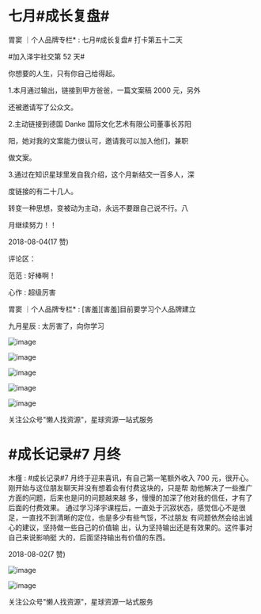 # 七月#成长复盘#

胃窦 ｜个人品牌专栏* : 七月#成长复盘# 打卡第五十二天

#加入泽宇社交第 52 天#

你想要的人生，只有你自己给得起。

1.本月通过输出，链接到甲方爸爸，一篇文案稿 2000 元，另外

还被邀请写了公众文。

2.主动链接到德国 Danke 国际文化艺术有限公司董事长苏阳

阳，她对我的文案能力很认可，邀请我可以加入他们，兼职

做文案。

3.通过在知识星球里发自我介绍，这个月新结交一百多人，深

度链接的有二十几人。

转变一种思想，变被动为主动，永远不要跟自己说不行。八

月继续努力！！

2018-08-04(17 赞)

评论区：

范范 : 好棒啊！

心作 : 超级厉害

胃窦 ｜个人品牌专栏* : [害羞][害羞]目前要学习个人品牌建立

九月星辰 : 太厉害了，向你学习

![image](img/Image_704.png)

![image](img/Image_705.png)

![image](img/Image_706.png)

![image](img/Image_707.png)

![image](img/Image_708.png)

关注公众号"懒人找资源"，星球资源一站式服务

# #成长记录#7 月终

木槿 : #成长记录#7 月终于迎来喜讯，有自己第一笔额外收入 700 元，很开心。 刚开始与这位朋友聊天并没有想着会有付费这块的，只是帮 助他解决了一些推广方面的问题，后来也是问的问题越来越 多，慢慢的加深了他对我的信任，才有了后面的付费效果。 通过学习泽宇课程后，一直处于沉寂状态，感觉信心不是很 足，一直找不到清晰的定位，也是多少有些气馁，不过朋友 有问题依然会给出诚心的建议，坚持做一些自己的价值输 出，认为坚持输出还是有效果的。这件事对自己来说影响挺 大的，后面坚持输出有价值的东西。

2018-08-02(7 赞)

![image](img/Image_709.png)

![image](img/Image_710.png)

关注公众号"懒人找资源"，星球资源一站式服务